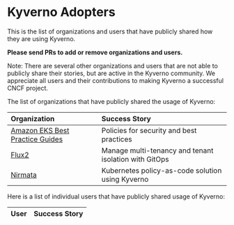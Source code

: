 # Kyverno Adopters

This is the list of organizations and users that have publicly shared how they are using Kyverno. 

**Please send PRs to add or remove organizations and users.**

Note: There are several other organizations and users that are not able to publicly share their stories, but are active in the Kyverno community. We appreciate all users and their contributions to making Kyverno a successful CNCF project.

The list of organizations that have publicly shared the usage of Kyverno:

| Organization | Success Story |
| :--- | :--- |
| [Amazon EKS Best Practice Guides](https://github.com/aws/aws-eks-best-practices/tree/master/policies/kyverno) | Policies for security and best practices |
| [Flux2](https://github.com/fluxcd/flux2-multi-tenancy#enforce-tenant-isolation) | Manage multi-tenancy and tenant isolation with GitOps |
| [Nirmata](https://nirmata.com) | Kubernetes policy-as-code solution using Kyverno |

<!-- append the line below to the table
| [name](URL) | brief description of how you are using Kyverno | 

-->


Here is a list of individual users that have publicly shared usage of Kyverno:

| User  | Success Story |
| :--- | :--- |

<!-- append the line below and tell your story
| [name](GitHub URL) | brief description | 
-->